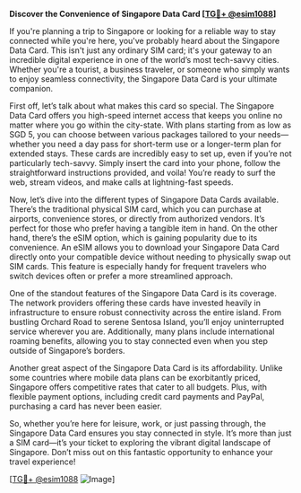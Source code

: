 **Discover the Convenience of Singapore Data Card [[TG💪+ @esim1088](https://t.me/s/esim1088)]**

If you're planning a trip to Singapore or looking for a reliable way to stay connected while you're here, you've probably heard about the Singapore Data Card. This isn't just any ordinary SIM card; it's your gateway to an incredible digital experience in one of the world’s most tech-savvy cities. Whether you're a tourist, a business traveler, or someone who simply wants to enjoy seamless connectivity, the Singapore Data Card is your ultimate companion.

First off, let’s talk about what makes this card so special. The Singapore Data Card offers you high-speed internet access that keeps you online no matter where you go within the city-state. With plans starting from as low as SGD 5, you can choose between various packages tailored to your needs—whether you need a day pass for short-term use or a longer-term plan for extended stays. These cards are incredibly easy to set up, even if you’re not particularly tech-savvy. Simply insert the card into your phone, follow the straightforward instructions provided, and voila! You’re ready to surf the web, stream videos, and make calls at lightning-fast speeds.

Now, let’s dive into the different types of Singapore Data Cards available. There’s the traditional physical SIM card, which you can purchase at airports, convenience stores, or directly from authorized vendors. It’s perfect for those who prefer having a tangible item in hand. On the other hand, there’s the eSIM option, which is gaining popularity due to its convenience. An eSIM allows you to download your Singapore Data Card directly onto your compatible device without needing to physically swap out SIM cards. This feature is especially handy for frequent travelers who switch devices often or prefer a more streamlined approach.

One of the standout features of the Singapore Data Card is its coverage. The network providers offering these cards have invested heavily in infrastructure to ensure robust connectivity across the entire island. From bustling Orchard Road to serene Sentosa Island, you’ll enjoy uninterrupted service wherever you are. Additionally, many plans include international roaming benefits, allowing you to stay connected even when you step outside of Singapore’s borders.

Another great aspect of the Singapore Data Card is its affordability. Unlike some countries where mobile data plans can be exorbitantly priced, Singapore offers competitive rates that cater to all budgets. Plus, with flexible payment options, including credit card payments and PayPal, purchasing a card has never been easier.

So, whether you’re here for leisure, work, or just passing through, the Singapore Data Card ensures you stay connected in style. It’s more than just a SIM card—it’s your ticket to exploring the vibrant digital landscape of Singapore. Don’t miss out on this fantastic opportunity to enhance your travel experience!

[[TG💪+ @esim1088](https://t.me/s/esim1088) ![Image](https://i.postimg.cc/Y0z9fWf4/image.png)]